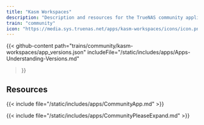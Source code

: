 ```yaml
---
title: "Kasm Workspaces"
description: "Description and resources for the TrueNAS community application called Kasm Workspaces."
train: "community"
icon: "https://media.sys.truenas.net/apps/kasm-workspaces/icons/icon.png"
---
```


{{< github-content 
    path="trains/community/kasm-workspaces/app_versions.json"
	includeFile="/static/includes/apps/Apps-Understanding-Versions.md"
>}}

## Resources

{{< include file="/static/includes/apps/CommunityApp.md" >}}

{{< include file="/static/includes/apps/CommunityPleaseExpand.md" >}}
